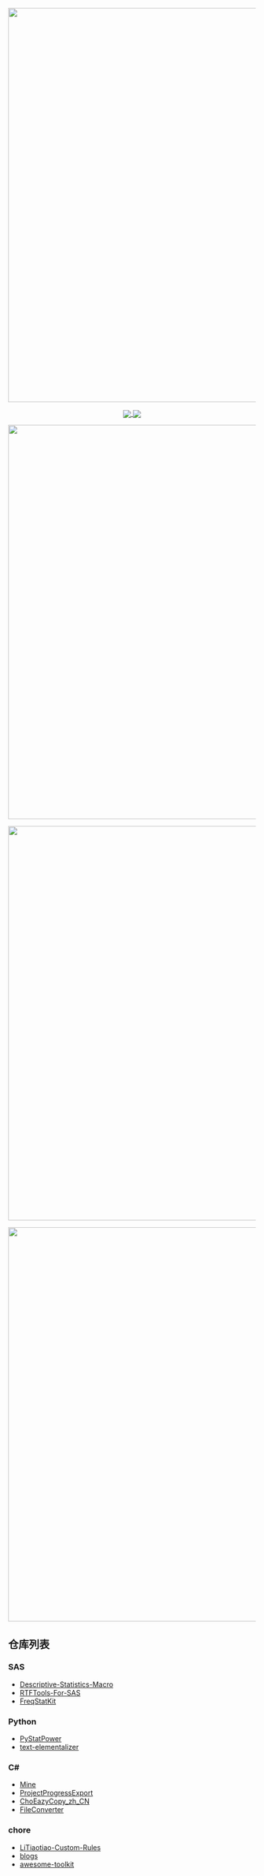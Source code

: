 <p align="center">
    <!-- https://github.com/DenverCoder1/readme-typing-svg -->
    <img width="800" src="https://readme-typing-svg.demolab.com?font=LXGW+WenKai+TC&size=22&pause=1000&center=true&vCenter=true&random=false&width=600&lines=Welcome+to+my+GitHub+profile+page!;欢迎来到我的 GitHub 主页！" />
</p>

<p align="center">
    <!-- https://github.com/anuraghazra/github-readme-stats -->
    <!-- rules: https://github.com/anuraghazra/github-readme-stats/blob/master/src/calculateRank.js -->
    <a href="https://github.com/snoopy1866/snoopy1866">
        <img align="center" src="https://github-readme-stats.vercel.app/api?username=snoopy1866&show_icons=true&hide_border=true&theme=transparent&show=reviews,discussions_started,discussions_answered,prs_merged,prs_merged_percentage&number_format=long&count_private=true&include_all_commits=true&line_height=29">
    </a>
    <a href="https://github.com/snoopy1866/snoopy1866">
        <img align="center" src="https://github-readme-stats.vercel.app/api/top-langs/?username=snoopy1866&theme=transparent&layout=donut-vertical&hide_border=true">
    </a>
</p>

<p align="center">
    <!-- https://github.com/Ashutosh00710/github-readme-activity-graph -->
    <img width="800" src="https://github-readme-activity-graph.vercel.app/graph?username=Snoopy1866&theme=github-compact&hide_border=true&area=true"/>
</p>

<p align="center">
    <!-- https://github.com/ryo-ma/github-profile-trophy -->
    <!-- rules: https://github.com/ryo-ma/github-profile-trophy/blob/master/src/trophy.ts -->
    <img width="800" src="https://github-profile-trophy.vercel.app/?username=snoopy1866&no-bg=true&no-frame=true&theme=algolia&title=-MultiLanguage" />
</p>

<p align="center">
    <!-- https://github.com/LelouchFR/skill-icons -->
    <img width="800" src="https://go-skill-icons.vercel.app/api/icons?i=py,cs,java,r,html,javascript,nodejs,react,md,regex,vscode,lightroom,premiere,mediaencoder&titles=true">
</p>

## 仓库列表

### SAS

- [Descriptive-Statistics-Macro](https://github.com/Snoopy1866/Descriptive-Statistics-Macro)
- [RTFTools-For-SAS](https://github.com/Snoopy1866/RTFTools-For-SAS)
- [FreqStatKit](https://github.com/Snoopy1866/FreqStatKit)

### Python

- [PyStatPower](https://github.com/PyStatPower/PyStatPower)
- [text-elementalizer](https://github.com/Snoopy1866/text-elementalizer)

### C#

- [Mine](https://github.com/Snoopy1866/Mine)
- [ProjectProgressExport](https://github.com/Snoopy1866/ProjectProgressExport)
- [ChoEazyCopy_zh_CN](https://github.com/Snoopy1866/ChoEazyCopy_zh_CN)
- [FileConverter](https://github.com/Snoopy1866/FileConverter)

### chore

- [LiTiaotiao-Custom-Rules](https://github.com/Snoopy1866/LiTiaotiao-Custom-Rules)
- [blogs](https://github.com/Snoopy1866/blogs)
- [awesome-toolkit](https://github.com/Snoopy1866/awesome-toolkit)
